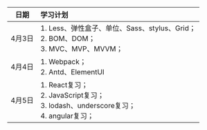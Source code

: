日期|学习计划
|:-:|:-----|
4月3日|1. Less、弹性盒子、单位、Sass、stylus、Grid；<br/>2. BOM、DOM；<br/>3. MVC、MVP、MVVM；
4月4日|1. Webpack；<br/>2. Antd、ElementUI
4月5日|1. React复习；<br/>2. JavaScript复习；<br/>3. lodash、underscore复习；<br/>4. angular复习；